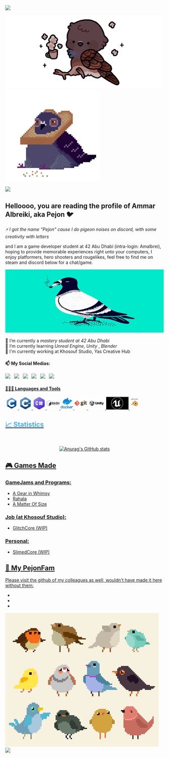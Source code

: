 <a href="https://google.com">
  <img src=https://capsule-render.vercel.app/api?type=waving&color=553721&fontColor=808080&text=Welcome!&fontAlign=81&fontAlignY=30&desc=Click%20here%20for%20my%20portfolio&descAlign=81&descAlignY=55&animation=twinkling&stroke=FFD700>
</a>
<p float="left">
  <img src="gifs/Pejon.gif" width = "500"/>
  <img src="gifs/bread-pigeon-sticker.gif" width = "300"/> 
</p>

![](https://komarev.com/ghpvc/?username=APejon&color=553721&style=plastic&abbreviated=true)

## Helloooo, you are reading the profile of Ammar Albreiki, aka Pejon 🐦
*⚡ I got the name "Pejon" cause I do pigeon noises on discord, with some creativity with letters*

and I am a game developer student at 42 Abu Dhabi (intra-login: Amalbrei), hoping to provide memorable experiences right unto your computers, I enjoy platformers, hero shooters and rougelikes, feel free to find me on steam and discord below for a chat/game.

<img src="gifs/SmokedPigeon.gif" width = 1000 height = 200>  

🔭 I’m currently a *mastery student at 42 Abu Dhabi*  
🌱 I’m currently learning *Unreal Engine*, *Unity* , *Blender*  
💼 I'm currently working at Khosouf Studio, Yas Creative Hub
#### 📫 My Social Medias: <br />

[<img src="https://upload.wikimedia.org/wikipedia/commons/8/83/Steam_icon_logo.svg" width="3.5%"/>](https://steamcommunity.com/profiles/76561198071843286)  &nbsp; [<img src="https://github.com/sciencepal/sciencepal/blob/master/assets/discord-round.svg" width="3.5%"/>](https://discordapp.com/users/113363487866007552)  &nbsp; [<img src="https://img.icons8.com/color/48/000000/youtube.png" width="3.5%"/>](****)  &nbsp; [<img src="https://img.icons8.com/color/48/000000/linkedin.png" width="3.5%"/>](https://linkedin.com/in/ammar-albreiki-pejon)  &nbsp; [<img src="https://img.icons8.com/fluent/48/000000/instagram-new.png" width="3.5%"/>](https://www.instagram.com/aapejon/) &nbsp; <a href="mailto:pejonmail@gmail.com"> <img src="https://img.icons8.com/fluent/48/000000/gmail.png" width="3.5%"/>  

#### 👨🏻‍💻 Languages and Tools <br />
<code><img height="40" src="https://raw.githubusercontent.com/github/explore/80688e429a7d4ef2fca1e82350fe8e3517d3494d/topics/c/c.png"></code>
<code><img height="40" src="https://raw.githubusercontent.com/github/explore/80688e429a7d4ef2fca1e82350fe8e3517d3494d/topics/cpp/cpp.png"></code>
<code><img height="40" src="https://raw.githubusercontent.com/github/explore/80688e429a7d4ef2fca1e82350fe8e3517d3494d/topics/csharp/csharp.png"></code>
<code><img height="40" src="https://raw.githubusercontent.com/github/explore/80688e429a7d4ef2fca1e82350fe8e3517d3494d/topics/bash/bash.png"></code>
<code><img height="40" src="https://raw.githubusercontent.com/github/explore/80688e429a7d4ef2fca1e82350fe8e3517d3494d/topics/docker/docker.png"></code>
<code><img height="40" src="https://raw.githubusercontent.com/github/explore/80688e429a7d4ef2fca1e82350fe8e3517d3494d/topics/git/git.png"></code>
<code><img height="40" src="pictures/Unity.jpeg"></code>
<code><img height="40" src="pictures/UnrealEngine.jpeg"></code>
<code><img height="40" src="pictures/Blender.png"></code>  

<h2 style="color: #44AEFB">📈 Statistics</h2>
<br>

<div align="center">

![Anurag's GitHub stats](https://github-readme-stats.vercel.app/api?username=apejon&show_icons=true&theme=gruvbox&card_width=490px&line_height=33)

</div>

## 🎮 Games Made <br />

### GameJams and Programs: <br />
- A Gear in Whimsy
- Rahala
- A Matter Of Size
### Job (at Khosouf Studio):
- GlitchCore (WIP)
### Personal:
- SlimedCore (WIP)

## 🐤 My PejonFam <br />

Please visit the github of my colleagues as well, wouldn't have made it here without them:  

  +
  +
  +
  
<img src="gifs/PigeonFam.gif">  

<a>
<img src=https://capsule-render.vercel.app/api?type=waving&section=footer&color=553721&fontColor=808080&text=%20Your%20attention%20is%20appreciated&fontAlign=50&fontAlignY=30&animation=twinkling&stroke=FFD700&fontSize=40>
</a>
<!--
**APejon/APejon** is a ✨ _special_ ✨ repository because its `README.md` (this file) appears on your GitHub profile.

Here are some ideas to get you started:

- 🔭 I’m currently working on ...
- 🌱 I’m currently learning ...
- 👯 I’m looking to collaborate on ...
- 🤔 I’m looking for help with ...
- 💬 Ask me about ...
- 📫 How to reach me: ...
- 😄 Pronouns: ...
- ⚡ Fun fact: ...
-->
